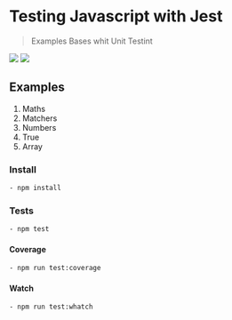 # Testing Javascript with Jest

> Examples Bases whit Unit Testint

![](https://img.shields.io/badge/author-Roddy%20Vitali-blue.svg)
![](https://img.shields.io/badge/test-passing-brightgreen.svg)

## Examples
1. Maths
2. Matchers
3. Numbers
4. True
5. Array

### Install
```sh
- npm install
```

### Tests
```sh
- npm test
```

#### Coverage
```sh
- npm run test:coverage
```

#### Watch
```sh
- npm run test:whatch
```


